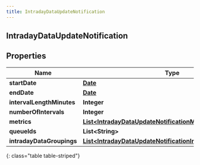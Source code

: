 ```yaml
---
title: IntradayDataUpdateNotification
---
```

## IntradayDataUpdateNotification


## Properties

| Name | Type | Description | Notes |
| ------------ | ------------- | ------------- | ------------- |
| **startDate** | [**Date**](Date.html) |  |  [optional] |
| **endDate** | [**Date**](Date.html) |  |  [optional] |
| **intervalLengthMinutes** | **Integer** |  |  [optional] |
| **numberOfIntervals** | **Integer** |  |  [optional] |
| **metrics** | [**List&lt;IntradayDataUpdateNotificationMetrics&gt;**](IntradayDataUpdateNotificationMetrics.html) |  |  [optional] |
| **queueIds** | **List&lt;String&gt;** |  |  [optional] |
| **intradayDataGroupings** | [**List&lt;IntradayDataUpdateNotificationIntradayDataGroupings&gt;**](IntradayDataUpdateNotificationIntradayDataGroupings.html) |  |  [optional] |
{: class="table table-striped"}



